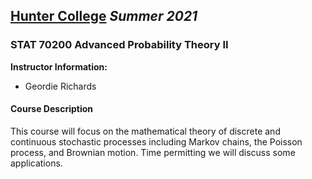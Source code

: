 ## [**Hunter College**](https://hunter.cuny.edu/) *Summer 2021*

### STAT 70200 Advanced Probability Theory II

**Instructor Information:**

- Geordie Richards

#### Course Description

This course will focus on the mathematical theory of discrete and continuous stochastic processes including Markov chains, the Poisson process, and Brownian motion.  Time permitting we will discuss some applications.
